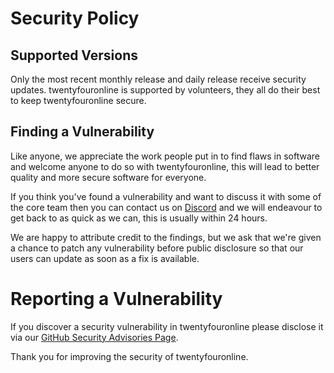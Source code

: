 # Security Policy

## Supported Versions

Only the most recent monthly release and daily release receive security updates.
twentyfouronline is supported by volunteers, they all do their best to keep twentyfouronline secure.

## Finding a Vulnerability

Like anyone, we appreciate the work people put in to find flaws in
software and welcome anyone to do so with twentyfouronline, this will lead to
better quality and more secure software for everyone.

If you think you've found a vulnerability and want to discuss it with
some of the core team then you can contact us on
[Discord](https://discord.com/invite/twentyfouronline) and we will endeavour to
get back to as quick as we can, this is usually within 24 hours.

We are happy to attribute credit to the findings, but we ask that we're
given a chance to patch any vulnerability before public disclosure so
that our users can update as soon as a fix is available.

# Reporting a Vulnerability

If you discover a security vulnerability in twentyfouronline please disclose it via our [GitHub Security Advisories Page](https://github.com/twentyfouronline/twentyfouronline/security/advisories/new).

Thank you for improving the security of twentyfouronline.




